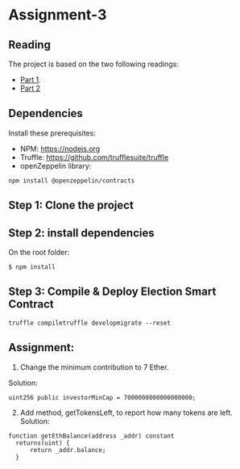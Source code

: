 # Assignment-3

## Reading
The project is based on the two following readings:
- [Part 1](https://medium.com/crowdbotics/how-to-build-a-simple-capped-crowdsale-token-using-openzeppelin-library-part-1-2789ec642308).
- [Part 2](https://blog.crowdbotics.com/how-to-build-a-simple-capped-crowdsale-token-using-openzeppelin-library-part-2/)

## Dependencies
Install these prerequisites:
- NPM: https://nodejs.org
- Truffle: https://github.com/trufflesuite/truffle
- openZeppelin library:
```
npm install @openzeppelin/contracts
```

## Step 1: Clone the project

## Step 2: install dependencies
On the root folder:
```
$ npm install
```
## Step 3: Compile & Deploy Election Smart Contract
```
truffle compiletruffle developmigrate --reset
```

## Assignment:
1) Change the minimum contribution to 7 Ether.

Solution:
```
uint256 public investorMinCap = 7000000000000000000;
```

2) Add method, getTokensLeft, to report how many tokens are left. 
Solution:
```
function getEthBalance(address _addr) constant
  returns(uint) {
      return _addr.balance;
  }
```
